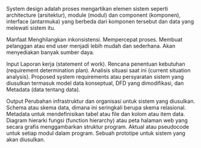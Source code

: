 System design adalah proses mengartikan elemen sistem seperti architecture (arsitektur), module (modul) dan component (komponen), interface (antarmuka) yang berbeda dari komponen tersebut dan data yang melewati sistem itu.

Manfaat
Menghilangkan inkonsistensi.
Mempercepat proses.
Membuat pelanggan atau end user menjadi lebih mudah dan sederhana.
Akan menyediakan banyak sumber daya.

Input
Laporan kerja (statement of work).
Rencana penentuan kebutuhan (requirement determination plan).
Analisis situasi saat ini (current situation analysis).
Proposed system requirements atau persyaratan sistem yang diusulkan termasuk model data konseptual, DFD yang dimodifikasi, dan Metadata (data tentang data).

Output
Perubahan infrastruktur dan organisasi untuk sistem yang diusulkan.
Schema atau skema data, dimana ini seringkali berupa skema relasional.
Metadata untuk mendefinisikan tabel atau file dan kolom atau item data.
Diagram hierarki fungsi (function hierarchy) atau peta halaman web yang secara grafis menggambarkan struktur program.
Aktual atau pseudocode untuk setiap modul dalam program.
Sebuah prototipe untuk sistem yang akan diusulkan.
